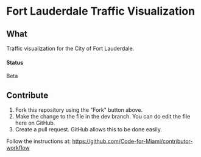 # Fort Lauderdale Traffic Visualization

## What
Traffic visualization for the City of Fort Lauderdale.
#### Status
Beta

## Contribute

1) Fork this repository using the "Fork" button above.
2) Make the change to the file in the dev branch. You can do edit the file here on GitHub.
3) Create a pull request. GitHub allows this to be done easily.

Follow the instructions at: https://github.com/Code-for-Miami/contributor-workflow
